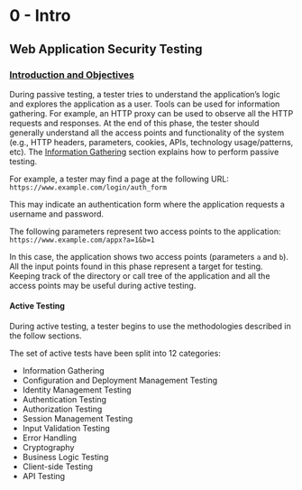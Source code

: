 # 0 - Intro

## Web Application Security Testing <a id="web-application-security-testing"></a>

### [Introduction and Objectives](https://owasp.org/www-project-web-security-testing-guide/stable/4-Web_Application_Security_Testing/00-Introduction_and_Objectives/README.html)

During passive testing, a tester tries to understand the application’s logic and explores the application as a user. Tools can be used for information gathering. For example, an HTTP proxy can be used to observe all the HTTP requests and responses. At the end of this phase, the tester should generally understand all the access points and functionality of the system \(e.g., HTTP headers, parameters, cookies, APIs, technology usage/patterns, etc\). The [Information Gathering](https://owasp.org/www-project-web-security-testing-guide/stable/4-Web_Application_Security_Testing/01-Information_Gathering/README.html) section explains how to perform passive testing.

For example, a tester may find a page at the following URL: `https://www.example.com/login/auth_form`

This may indicate an authentication form where the application requests a username and password.

The following parameters represent two access points to the application: `https://www.example.com/appx?a=1&b=1`

In this case, the application shows two access points \(parameters `a` and `b`\). All the input points found in this phase represent a target for testing. Keeping track of the directory or call tree of the application and all the access points may be useful during active testing.

#### Active Testing <a id="active-testing"></a>

During active testing, a tester begins to use the methodologies described in the follow sections.

The set of active tests have been split into 12 categories:

* Information Gathering
* Configuration and Deployment Management Testing
* Identity Management Testing
* Authentication Testing
* Authorization Testing
* Session Management Testing
* Input Validation Testing
* Error Handling
* Cryptography
* Business Logic Testing
* Client-side Testing
* API Testing

